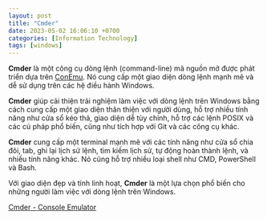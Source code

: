 ```yaml
---
layout: post
title: "Cmder"
date: 2023-05-02 16:06:10 +0700
categories: [Information Technology]
tags: [windows]
---
```


**Cmder** là một công cụ dòng lệnh (command-line) mã nguồn mở được phát triển dựa trên [ConEmu](https://vegetaz.github.io/windows/2023/05/01/ConEmu.html). Nó cung cấp một giao diện dòng lệnh mạnh mẽ và dễ sử dụng trên các hệ điều hành Windows.

**Cmder** giúp cải thiện trải nghiệm làm việc với dòng lệnh trên Windows bằng cách cung cấp một giao diện thân thiện với người dùng, hỗ trợ nhiều tính năng như cửa sổ kéo thả, giao diện dễ tùy chỉnh, hỗ trợ các lệnh POSIX và các cú pháp phổ biến, cũng như tích hợp với Git và các công cụ khác.

**Cmder** cung cấp một terminal mạnh mẽ với các tính năng như cửa sổ chia đôi, tab, ghi lại lịch sử lệnh, tìm kiếm lịch sử, tự động hoàn thành lệnh, và nhiều tính năng khác. Nó cũng hỗ trợ nhiều loại shell như CMD, PowerShell và Bash.

Với giao diện đẹp và tính linh hoạt, **Cmder** là một lựa chọn phổ biến cho những người làm việc với dòng lệnh trên Windows.

[Cmder - Console Emulator](https://cmder.app/)

